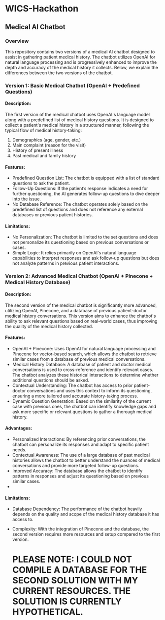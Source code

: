 # WICS-Hackathon

## Medical AI Chatbot
### Overview
This repository contains two versions of a medical AI chatbot designed to assist in gathering patient medical history. The chatbot utilizes OpenAI for natural language processing and is progressively enhanced to improve the depth and accuracy of the medical history it collects. Below, we explain the differences between the two versions of the chatbot.

### Version 1: Basic Medical Chatbot (OpenAI + Predefined Questions)
#### Description:
The first version of the medical chatbot uses OpenAI's language model along with a predefined list of medical history questions. It is designed to collect a patient's medical history in a structured manner, following the typical flow of medical history-taking:

1. Demographics (age, gender, etc.)
2. Main complaint (reason for the visit)
3. History of present illness
4. Past medical and family history

#### Features:
- Predefined Question List: The chatbot is equipped with a list of standard questions to ask the patient.
- Follow-Up Questions: If the patient’s response indicates a need for further questioning, the AI generates follow-up questions to dive deeper into the issue.
- No Database Reference: The chatbot operates solely based on the predefined list of questions and does not reference any external databases or previous patient histories.
#### Limitations:
- No Personalization: The chatbot is limited to the set questions and does not personalize its questioning based on previous conversations or cases.
- Simple Logic: It relies primarily on OpenAI's natural language capabilities to interpret responses and ask follow-up questions but does not analyze patterns in previous patient interactions.

### Version 2: Advanced Medical Chatbot (OpenAI + Pinecone + Medical History Database)
#### Description:
The second version of the medical chatbot is significantly more advanced, utilizing OpenAI, Pinecone, and a database of previous patient-doctor medical history conversations. This version aims to enhance the chatbot's ability to ask relevant questions based on real-world cases, thus improving the quality of the medical history collected.

#### Features:
- OpenAI + Pinecone: Uses OpenAI for natural language processing and Pinecone for vector-based search, which allows the chatbot to retrieve similar cases from a database of previous medical conversations.
- Medical History Database: A database of patient and doctor medical conversations is used to cross-reference and identify relevant cases. The chatbot analyzes these historical interactions to determine whether additional questions should be asked.
- Contextual Understanding: The chatbot has access to prior patient-doctor conversations and uses this context to inform its questioning, ensuring a more tailored and accurate history-taking process.
- Dynamic Question Generation: Based on the similarity of the current case with previous ones, the chatbot can identify knowledge gaps and ask more specific or relevant questions to gather a thorough medical history.

#### Advantages:
- Personalized Interactions: By referencing prior conversations, the chatbot can personalize its responses and adapt to specific patient needs.
- Contextual Awareness: The use of a large database of past medical histories allows the chatbot to better understand the nuances of medical conversations and provide more targeted follow-up questions.
- Improved Accuracy: The database allows the chatbot to identify patterns in responses and adjust its questioning based on previous similar cases.
- 
#### Limitations:
- Database Dependency: The performance of the chatbot heavily depends on the quality and scope of the medical history database it has access to.
- Complexity: With the integration of Pinecone and the database, the second version requires more resources and setup compared to the first version.

  # PLEASE NOTE: I COULD NOT COMPILE A DATABASE FOR THE SECOND SOLUTION WITH MY CURRENT RESOURCES. THE SOLUTION IS CURRENTLY HYPOTHETICAL.

